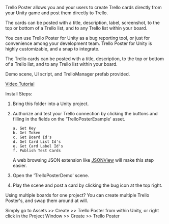 Trello Poster allows you and your users to create Trello cards directly from your Unity game and post them directly to Trello.

The cards can be posted with a title, description, label, screenshot, to the top or bottom of a Trello list, and to any Trello list within your board.

You can use Trello Poster for Unity as a bug reporting tool, or just for convenience among your development team. Trello Poster for Unity is highly customizable, and a snap to integrate.

The Trello cards can be posted with a title, description, to the top or bottom of a Trello list, and to any Trello list within your board.

Demo scene, UI script, and TrelloManager prefab provided.

[Video Tutorial](https://www.youtube.com/watch?v=ryXwG1j4rhI)

Install Steps:


1) Bring this folder into a Unity project.


2) Authorize and test your Trello connection by clicking the buttons and filling in the fields on the 'TrelloPosterExample' asset.

       a. Get Key  
       b. Get Token  
       c. Get Board Id's  
       d. Get Card List Id's  
	   e. Get Card Label Id's
       f. Publish Test Cards
  
    A web browsing JSON extension like [JSONView](https://chrome.google.com/webstore/detail/jsonview/chklaanhfefbnpoihckbnefhakgolnmc?hl=en) will make this step easier.
   
   
3) Open the 'TrelloPosterDemo' scene.


4) Play the scene and post a card by clicking the bug icon at the top right.


Using multiple boards for one project? You can create multiple Trello Poster's, and swap them around at will.

Simply go to Assets >> Create >> Trello Poster from within Unity, or right click in the Project Window >> Create >> Trello Poster


